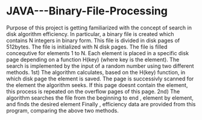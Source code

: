 # JAVA---Binary-File-Processing

Purpose of this project is getting familiarized with the concept of search in disk algorithm efficiency. In particular, a binary file is created which contains N integers in binary form. This file is divided in disk pages of 512bytes. The file is initialized with N disk pages. The file is filled concequtive for elements 1 to N. Each element is placed in a specific disk page depending on a function H(key) (where key is the element). The search is implemented by the input of a random number using two different methods.
 1st)
 The algorithm calculates, based on the H(key) function, in which disk page the element is saved. The page is successivly scanned for the element the algorithm seeks. If this page doesnt contain the element, this process is repeated on the overflow pages of this page.
 2nd)
 The algorithm searches the file from the beginning to end , element by element, and finds the desired element
 Finally , efficiency data are provided from this program, comparing the above two methods.
